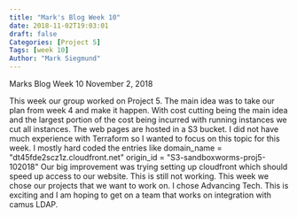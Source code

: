 ```yaml
---
title: "Mark's Blog Week 10"
date: 2018-11-02T19:03:01
draft: false
Categories: [Project 5]
Tags: [week 10]
Author: "Mark Siegmund"
---
```


Marks Blog Week 10								November 2, 2018

This week our group worked on Project 5.  The main idea was to take our plan from week 4 and make it happen.  With cost cutting being the main idea and the largest portion of the cost being incurred with running instances we cut all instances.  The web pages are hosted in a S3 bucket. I did not have much experience with Terraform so I wanted to focus on this topic for this week.  I mostly hard coded the entries like
    domain_name = "dt45fde2scz1z.cloudfront.net"
    origin_id   = "S3-sandboxworms-proj5-102018"
Our big improvement was trying setting up cloudfront which should speed up access to our website.  This is still not working.
This week we chose our projects that we want to work on.  I chose Advancing Tech.  This is exciting and I am hoping to get on a team that works on integration with camus LDAP.
